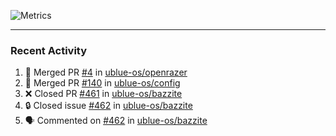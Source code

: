 ![Metrics](https://metrics.lecoq.io/KyleGospo?template=classic&base=header%2C%20activity%2C%20community%2C%20repositories%2C%20metadata&base.indepth=false&base.hireable=false&base.skip=false&config.timezone=America%2FLos_Angeles)

---
### Recent Activity
<!--START_SECTION:activity-->
1. 🎉 Merged PR [#4](https://github.com/ublue-os/openrazer/pull/4) in [ublue-os/openrazer](https://github.com/ublue-os/openrazer)
2. 🎉 Merged PR [#140](https://github.com/ublue-os/config/pull/140) in [ublue-os/config](https://github.com/ublue-os/config)
3. ❌ Closed PR [#461](https://github.com/ublue-os/bazzite/pull/461) in [ublue-os/bazzite](https://github.com/ublue-os/bazzite)
4. 🔒 Closed issue [#462](https://github.com/ublue-os/bazzite/issues/462) in [ublue-os/bazzite](https://github.com/ublue-os/bazzite)
5. 🗣 Commented on [#462](https://github.com/ublue-os/bazzite/issues/462#issuecomment-1775759298) in [ublue-os/bazzite](https://github.com/ublue-os/bazzite)
<!--END_SECTION:activity-->
